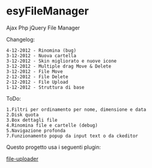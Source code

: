 esyFileManager
========================

Ajax Php jQuery File Manager

Changelog:
```
4-12-2012 - Rinomina (bug)
3-12-2012 - Nuova cartella
3-12-2012 - Skin migliorato e nuove icone
3-12-2012 - Multiple drag Move & Delete
3-12-2012 - File Move
2-12-2012 - File Delete
2-12-2012 - File Upload
1-12-2012 - Struttura di base

```

ToDo:
```
1.Filtri per ordinamento per nome, dimensione e data
2.Disk quota
3.Box dettagli file
4.Rinomina file e cartelle (debug)
5.Navigazione profonda
7.Funzionamento popup da input text o da ckeditor

```

Questo progetto usa i seguenti plugin:

[file-uploader](https://github.com/valums/file-uploader)
